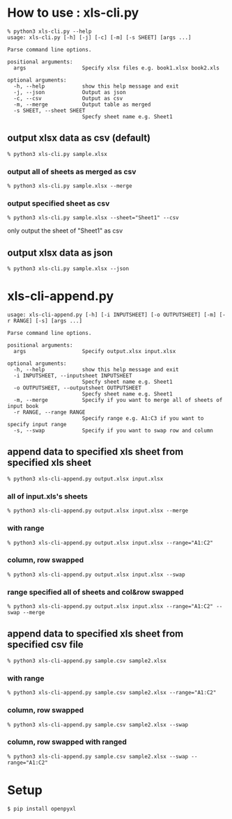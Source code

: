 # How to use : xls-cli.py

```
% python3 xls-cli.py --help                         
usage: xls-cli.py [-h] [-j] [-c] [-m] [-s SHEET] [args ...]

Parse command line options.

positional arguments:
  args                  Specify xlsx files e.g. book1.xlsx book2.xls

optional arguments:
  -h, --help            show this help message and exit
  -j, --json            Output as json
  -c, --csv             Output as csv
  -m, --merge           Output table as merged
  -s SHEET, --sheet SHEET
                        Specfy sheet name e.g. Sheet1
```

## output xlsx data as csv (default)

```
% python3 xls-cli.py sample.xlsx
```

### output all of sheets as merged as csv

```
% python3 xls-cli.py sample.xlsx --merge
```

### output specified sheet as csv

```
% python3 xls-cli.py sample.xlsx --sheet="Sheet1" --csv
```

only output the sheet of "Sheet1" as csv


## output xlsx data as json

```
% python3 xls-cli.py sample.xlsx --json
```


# xls-cli-append.py

```
usage: xls-cli-append.py [-h] [-i INPUTSHEET] [-o OUTPUTSHEET] [-m] [-r RANGE] [-s] [args ...]

Parse command line options.

positional arguments:
  args                  Specify output.xlsx input.xlsx

optional arguments:
  -h, --help            show this help message and exit
  -i INPUTSHEET, --inputsheet INPUTSHEET
                        Specfy sheet name e.g. Sheet1
  -o OUTPUTSHEET, --outputsheet OUTPUTSHEET
                        Specfy sheet name e.g. Sheet1
  -m, --merge           Specify if you want to merge all of sheets of input book
  -r RANGE, --range RANGE
                        Specify range e.g. A1:C3 if you want to specify input range
  -s, --swap            Specify if you want to swap row and column
```

## append data to specified xls sheet from specified xls sheet

```
% python3 xls-cli-append.py output.xlsx input.xlsx
```

### all of input.xls's sheets

```
% python3 xls-cli-append.py output.xlsx input.xlsx --merge
```

### with range

```
% python3 xls-cli-append.py output.xlsx input.xlsx --range="A1:C2"
```

### column, row swapped

```
% python3 xls-cli-append.py output.xlsx input.xlsx --swap
```

### range specified all of sheets and col&row swapped

```
% python3 xls-cli-append.py output.xlsx input.xlsx --range="A1:C2" --swap --merge
```


## append data to specified xls sheet from specified csv file

```
% python3 xls-cli-append.py sample.csv sample2.xlsx
```

### with range

```
% python3 xls-cli-append.py sample.csv sample2.xlsx --range="A1:C2"
```

### column, row swapped

```
% python3 xls-cli-append.py sample.csv sample2.xlsx --swap
```

### column, row swapped with ranged

```
% python3 xls-cli-append.py sample.csv sample2.xlsx --swap --range="A1:C2"
```



# Setup

```
$ pip install openpyxl
```